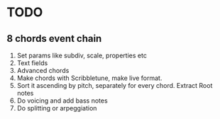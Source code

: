 # TODO

## 8 chords event chain

1. Set params like subdiv, scale, properties etc
2. Text fields
3. Advanced chords
4. Make chords with Scribbletune, make live format.
5. Sort it ascending by pitch, separately for every chord. Extract Root notes
6. Do voicing and add bass notes
7. Do splitting or arpeggiation
